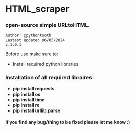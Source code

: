 # HTML_scraper

### open-source simple URLtoHTML.
    
    Author: @pythontooth
    Lastest update: 06/05/2024
    v.1.0.1

Before use make sure to:
- Install required python libraries


### Installation of all required libraires:
 - **pip install requests**
 - **pip install os**
 - **pip install time**
 - **pip install re**
 - **pip install urllib.parse**


#### If you find any bug/thing to be fixed please let me know :)
